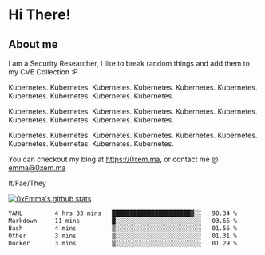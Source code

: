 # Hi There!

## About me
I am a Security Researcher, I like to break random things and add them to my CVE Collection :P 

Kubernetes. Kubernetes. Kubernetes. Kubernetes. Kubernetes. Kubernetes. Kubernetes. Kubernetes. Kubernetes. Kubernetes.

Kubernetes. Kubernetes. Kubernetes. Kubernetes. Kubernetes. Kubernetes. Kubernetes. Kubernetes. Kubernetes. Kubernetes.

Kubernetes. Kubernetes. Kubernetes. Kubernetes. Kubernetes. Kubernetes. Kubernetes. Kubernetes. Kubernetes. Kubernetes.

You can checkout my blog at https://0xem.ma, or contact me @ [emma@0xem.ma](mailto:emma@0xem.ma)

It/Fae/They

[![0xEmma's github stats](https://github-readme-stats.vercel.app/api?username=0xEmma&count_private=true&show_icons=true&theme=gruvbox)](https://github.com/0xEmma)
<!--START_SECTION:waka-->

```txt
YAML         4 hrs 33 mins   ██████████████████████▓░░   90.34 %
Markdown     11 mins         █░░░░░░░░░░░░░░░░░░░░░░░░   03.66 %
Bash         4 mins          ▒░░░░░░░░░░░░░░░░░░░░░░░░   01.56 %
Other        3 mins          ▒░░░░░░░░░░░░░░░░░░░░░░░░   01.31 %
Docker       3 mins          ▒░░░░░░░░░░░░░░░░░░░░░░░░   01.29 %
```

<!--END_SECTION:waka-->
